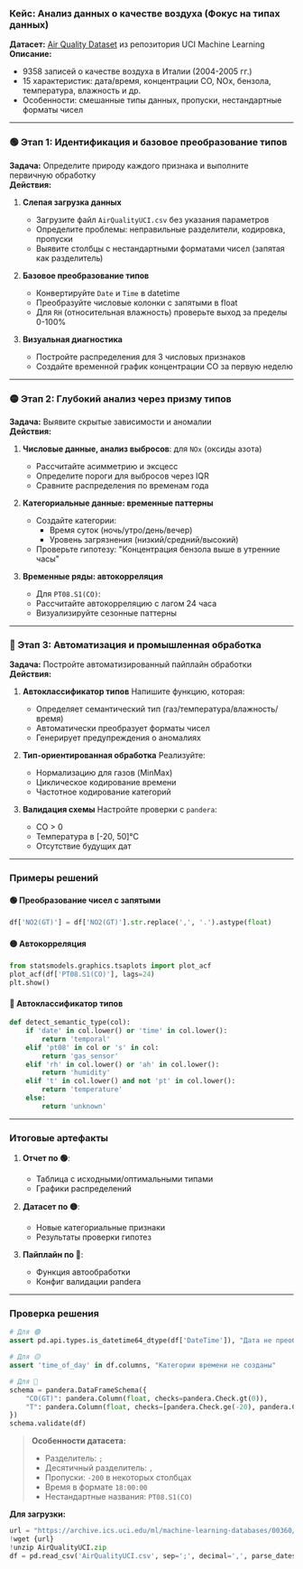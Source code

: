 ### **Кейс: Анализ данных о качестве воздуха (Фокус на типах данных)**

**Датасет:** [Air Quality Dataset](https://archive.ics.uci.edu/ml/datasets/Air+Quality) из репозитория UCI Machine Learning  
**Описание:**  
- 9358 записей о качестве воздуха в Италии (2004-2005 гг.)
- 15 характеристик: дата/время, концентрации CO, NOx, бензола, температура, влажность и др.
- Особенности: смешанные типы данных, пропуски, нестандартные форматы чисел

---

### **🟢 Этап 1: Идентификация и базовое преобразование типов**
**Задача:** Определите природу каждого признака и выполните первичную обработку  
**Действия:**
1. **Слепая загрузка данных**
   - Загрузите файл `AirQualityUCI.csv` без указания параметров
   - Определите проблемы: неправильные разделители, кодировка, пропуски
   - Выявите столбцы с нестандартными форматами чисел (запятая как разделитель)

2. **Базовое преобразование типов**
   - Конвертируйте `Date` и `Time` в datetime
   - Преобразуйте числовые колонки с запятыми в float
   - Для `RH` (относительная влажность) проверьте выход за пределы 0-100%

3. **Визуальная диагностика**
   - Постройте распределения для 3 числовых признаков
   - Создайте временной график концентрации CO за первую неделю

---

### **🟡 Этап 2: Глубокий анализ через призму типов**
**Задача:** Выявите скрытые зависимости и аномалии  
**Действия:**
1. **Числовые данные, анализ выбросов**: для `NOx` (оксиды азота)
   - Рассчитайте асимметрию и эксцесс
   - Определите пороги для выбросов через IQR
   - Сравните распределения по временам года

2. **Категориальные данные: временные паттерны**
   - Создайте категории:
     - Время суток (ночь/утро/день/вечер)
     - Уровень загрязнения (низкий/средний/высокий)
   - Проверьте гипотезу: "Концентрация бензола выше в утренние часы"

3. **Временные ряды: автокорреляция**
   - Для `PT08.S1(CO)`:
   - Рассчитайте автокорреляцию с лагом 24 часа
   - Визуализируйте сезонные паттерны

---

### **🔴 Этап 3: Автоматизация и промышленная обработка**
**Задача:** Постройте автоматизированный пайплайн обработки  
**Действия:**
1. **Автоклассификатор типов**
   Напишите функцию, которая:
   - Определяет семантический тип (газ/температура/влажность/время)
   - Автоматически преобразует форматы чисел
   - Генерирует предупреждения о аномалиях

2. **Тип-ориентированная обработка**
   Реализуйте:
   - Нормализацию для газов (MinMax)
   - Циклическое кодирование времени
   - Частотное кодирование категорий

3. **Валидация схемы**
   Настройте проверки с `pandera`:
   - CO > 0
   - Температура в [-20, 50]°C
   - Отсутствие будущих дат

---

### **Примеры решений**

#### 🟢 Преобразование чисел с запятыми
```python
df['NO2(GT)'] = df['NO2(GT)'].str.replace(',', '.').astype(float)
```

#### 🟡 Автокорреляция
```python
from statsmodels.graphics.tsaplots import plot_acf
plot_acf(df['PT08.S1(CO)'], lags=24)
plt.show()
```

#### 🔴 Автоклассификатор типов
```python
def detect_semantic_type(col):
    if 'date' in col.lower() or 'time' in col.lower():
        return 'temporal'
    elif 'pt08' in col or 's' in col:
        return 'gas_sensor'
    elif 'rh' in col.lower() or 'ah' in col.lower():
        return 'humidity'
    elif 't' in col.lower() and not 'pt' in col.lower():
        return 'temperature'
    else:
        return 'unknown'
```

---

### **Итоговые артефакты**
1. **Отчет по 🟢**: 
   - Таблица с исходными/оптимальными типами
   - Графики распределений

2. **Датасет по 🟡**:
   - Новые категориальные признаки
   - Результаты проверки гипотез

3. **Пайплайн по 🔴**:
   - Функция автообработки
   - Конфиг валидации pandera

---

### **Проверка решения**
```python
# Для 🟢
assert pd.api.types.is_datetime64_dtype(df['DateTime']), "Дата не преобразована"

# Для 🟡
assert 'time_of_day' in df.columns, "Категории времени не созданы"

# Для 🔴
schema = pandera.DataFrameSchema({
    "CO(GT)": pandera.Column(float, checks=pandera.Check.gt(0)),
    "T": pandera.Column(float, checks=[pandera.Check.ge(-20), pandera.Check.le(50)])
})
schema.validate(df)
```

> **Особенности датасета:**
> - Разделитель: `;`
> - Десятичный разделитель: `,`
> - Пропуски: `-200` в некоторых столбцах
> - Время в формате `18:00:00`
> - Нестандартные названия: `PT08.S1(CO)`

**Для загрузки:**
```python
url = "https://archive.ics.uci.edu/ml/machine-learning-databases/00360/AirQualityUCI.zip"
!wget {url}
!unzip AirQualityUCI.zip
df = pd.read_csv('AirQualityUCI.csv', sep=';', decimal=',', parse_dates=[['Date', 'Time']])
```
